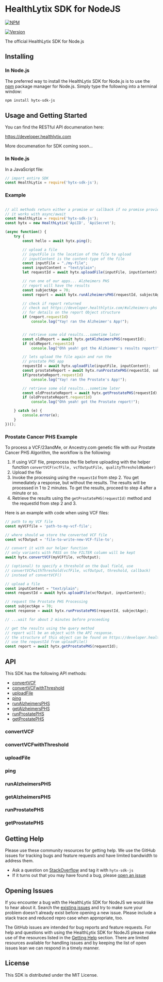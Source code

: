 # HealthLytix SDK for NodeJS

[![NPM](https://nodei.co/npm/hytx-sdk-js.svg?downloads=true&downloadRank=true&stars=true)](https://nodei.co/npm/hytx-sdk-js/)

[![Version](https://badge.fury.io/js/hytx-sdk-js.svg)](http://badge.fury.io/js/hytx-sdk-js)

The official HealthLytix SDK for Node.js

## Installing

### In Node.js

The preferred way to install the HealthLytix SDK for Node.js is to use the
[npm](http://npmjs.org) package manager for Node.js. Simply type the following
into a terminal window:

```sh
npm install hytx-sdk-js
```

## Usage and Getting Started

You can find the RESTful API documenation here:

https://developer.healthlytix.com

More documenation for SDK coming soon...

### In Node.js

In a JavaScript file:

```javascript
// import entire SDK
const HealthLytix = require('hytx-sdk-js');
```

### Example

```javascript

// all methods return either a promise or callback if no promise provided
// it works with async/await
const HealthLytix = require('hytx-sdk-js');
const hytx = new HealthLytix('ApiID', 'ApiSecret');

(async function() {
    try {
        const hello = await hytx.ping();

        // upload a file
        // inputFile is the location of the file to upload
        // inputContent is the content-type of the file
        const inputFile = "./my-file";
        const inputContent = "text/plain";
        let requestId = await hytx.uploadFile(inputFile, inputContent);

        // run one of our apps... Alzheimers PHS
        // report will have the results
        const subjectAge = 70;
        const report = await hytx.runAlzheimersPHS(requestId, subjectAge)

        // check if report returned
        // check out https://developer.healthlytix.com/#alzheimers-phs
        // for details on the report Object structure
        if (report.requestId)
            console.log("Yay! ran the Alzheimer's App!");


        // retrieve some old results...sometime later
        const oldReport = await hytx.getAlzheimersPHS(requestId);
        if (oldReport.requestId)
            console.log("Ohh yeah! got the Alzhiemer's results report!");

        // lets upload the file again and run the
        // prostate PHS app
        requestId = await hytx.uploadFile(inputFile, inputContent);
        const prostateReport = await hytx.runProstatePHS(requestId, subjectAge)
        if(prostateReport.requestId)
            console.log("Yay! ran the Prostate's App!");

        // retrieve some old results...sometime later
        const oldProstateReport = await hytx.getProstatePHS(requestId);
        if (oldProstateReport.requestId)
            console.log("Ohh yeah! got the Prostate report!");

    } catch (e) {
        console.error(e);
    }
})();
```

### Prostate Cancer PHS Example

To process a VCF/23andMe, or Ancestry.com genetic file with our Prostate Cancer PHS Algorithm, the workflow is the following:

1. If using VCF file, preprocess the file before uploading with the helper function `convertVCF(vcfFile, vcfOutputFile, qualityThresholdNumber)`
2. Upload the file
3. Invoke the processing using the `requestId` from step 2. You get immediately a response, but without the results. The results will be processed in 1 to 2 minutes. To get the results, proceed to step 4 after a minute or so.
4. Retrieve the results using the `getProstatePHS(requestId)` method and the requestId from step 2 and 3.

Here is an example with code when using VCF files:

```javascript
// path to my VCF file
const myVCFfile = 'path-to-my-vcf-file';

// where should we store the converted VCF file
const vcfOutput = 'file-to-write-new-VCF-file-to';

// convert it with our helper function
// only variants with PASS on the FILTER column will be kept
await hytx.convertVCF(myVCFfile, vcfOutput);

// (optional) to specify a threshold on the Qual field, use 
// convertVCFwithThreshold(vcfFile, vcfOutput, threshold, callback)
// instead of convertVCF()

// upload a file
const inputContent = "text/plain";
const requestId = await hytx.uploadFile(vcfOutput, inputContent);

// request the Prostate PHS Processing
const subjectAge = 70;
const response = await hytx.runProstatePHS(requestId, subjectAge);

// ...wait for about 2 minutes before proceeding

// get the results using the query method
// report will be an object with the API response.
// the structure of this object can be found on https://developer.healthlytix.com
// use the requestId from uploadFile()
const report = await hytx.getProstatePHS(requestId);
```

## API

This SDK has the following API methods:

* [convertVCF](#convertVCF)
* [convertVCFwithThreshold](#convertVCFwithThreshold)
* [uploadFile](#uploadFile)
* [ping](#ping)
* [runAlzheimersPHS](#runAlzheimersPHS)
* [getAlzheimersPHS](#getAlzheimersPHS)
* [runProstatePHS](#runProstatePHS)
* [getProstatePHS](#getProstatePHS)

### <a name="convertVCF"></a> convertVCF

### <a name="convertVCFwithThreshold"></a> convertVCFwithThreshold

### uploadFile

### ping

### runAlzheimersPHS

### getAlzheimersPHS

### runProstatePHS

### getProstatePHS

## Getting Help
Please use these community resources for getting help. We use the GitHub issues for tracking bugs and feature requests and have limited bandwidth to address them.

 * Ask a question on [StackOverflow](https://stackoverflow.com/) and tag it with `hytx-sdk-js`
 * If it turns out that you may have found a bug, please [open an issue](https://github.com/healthlytix/hytx-sdk-js/issues/new)

## Opening Issues
If you encounter a bug with the HealthLytix SDK for NodeJS we would like to hear
about it. Search the [existing issues](https://github.com/healthlytix/hytx-sdk-js/issues)
and try to make sure your problem doesn’t already exist before opening a new
issue. Please include a stack trace and reduced repro
case when appropriate, too.

The GitHub issues are intended for bug reports and feature requests. For help
and questions with using the HealthLytix SDK for NodeJS please make use of the
resources listed in the [Getting Help](https://github.com/healthlytix/hytx-sdk-js#getting-help)
section. There are limited resources available for handling issues and by
keeping the list of open issues lean we can respond in a timely manner.

## License

This SDK is distributed under the MIT License.

